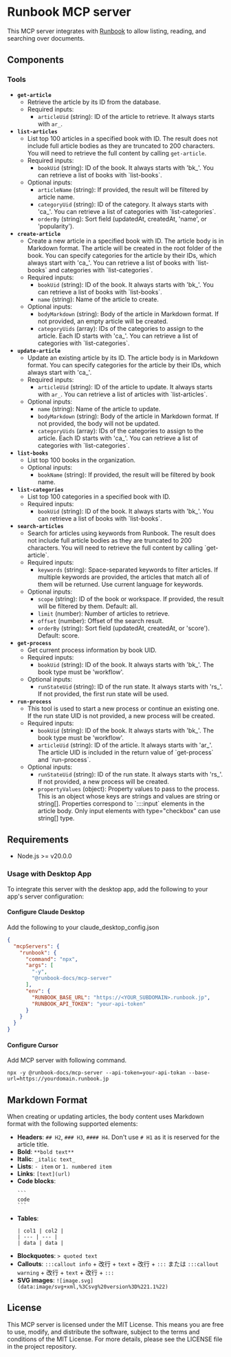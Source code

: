 # Runbook MCP server

This MCP server integrates with [Runbook](https://www.runbook.jp) to allow listing, reading, and searching over documents.

## Components

### Tools

- **`get-article`**
  - Retrieve the article by its ID from the database.
  - Required inputs:
    - `articleUid` (string): ID of the article to retrieve. It always starts with `ar_`.
- **`list-articles`**
  - List top 100 articles in a specified book with ID. The result does not include full article bodies as they are truncated to 200 characters. You will need to retrieve the full content by calling `get-article`.
  - Required inputs:
    - `bookUid` (string): ID of the book. It always starts with 'bk_'. You can retrieve a list of books with \`list-books\`.
  - Optional inputs:
    - `articleName` (string): If provided, the result will be filtered by article name.
    - `categoryUid` (string): ID of the category. It always starts with 'ca_'. You can retrieve a list of categories with \`list-categories\`.
    - `orderBy` (string): Sort field (updatedAt, createdAt, 'name', or 'popularity').
- **`create-article`**
  - Create a new article in a specified book with ID. The article body is in Markdown format. The article will be created in the root folder of the book. You can specify categories for the article by their IDs, which always start with 'ca_'. You can retrieve a list of books with \`list-books\` and categories with \`list-categories\`.
  - Required inputs:
    - `bookUid` (string): ID of the book. It always starts with 'bk_'. You can retrieve a list of books with \`list-books\`.
    - `name` (string): Name of the article to create.
  - Optional inputs:
    - `bodyMarkdown` (string): Body of the article in Markdown format. If not provided, an empty article will be created.
    - `categoryUids` (array): IDs of the categories to assign to the article. Each ID starts with 'ca_'. You can retrieve a list of categories with \`list-categories\`.
- **`update-article`**
  - Update an existing article by its ID. The article body is in Markdown format. You can specify categories for the article by their IDs, which always start with 'ca_'.
  - Required inputs:
    - `articleUid` (string): ID of the article to update. It always starts with `ar_`. You can retrieve a list of articles with \`list-articles\`.
  - Optional inputs:
    - `name` (string): Name of the article to update.
    - `bodyMarkdown` (string): Body of the article in Markdown format. If not provided, the body will not be updated.
    - `categoryUids` (array): IDs of the categories to assign to the article. Each ID starts with 'ca_'. You can retrieve a list of categories with \`list-categories\`.
- **`list-books`**
  - List top 100 books in the organization.
  - Optional inputs:
    - `bookName` (string): If provided, the result will be filtered by book name.
- **`list-categories`**
  - List top 100 categories in a specified book with ID.
  - Required inputs:
    - `bookUid` (string): ID of the book. It always starts with 'bk_'. You can retrieve a list of books with \`list-books\`.
- **`search-articles`**
  - Search for articles using keywords from Runbook. The result does not include full article bodies as they are truncated to 200 characters. You will need to retrieve the full content by calling \`get-article\`.
  - Required inputs:
    - `keywords` (string): Space-separated keywords to filter articles. If multiple keywords are provided, the articles that match all of them will be returned. Use current language for keywords.
  - Optional inputs:
    - `scope` (string): ID of the book or workspace. If provided, the result will be filtered by them. Default: all.
    - `limit` (number): Number of articles to retrieve.
    - `offset` (number): Offset of the search result.
    - `orderBy` (string): Sort field (updatedAt, createdAt, or 'score'). Default: score.
- **`get-process`**
  - Get current process information by book UID.
  - Required inputs:
    - `bookUid` (string): ID of the book. It always starts with 'bk_'. The book type must be 'workflow'.
  - Optional inputs:
    - `runStateUid` (string): ID of the run state. It always starts with 'rs_'. If not provided, the first run state will be used.
- **`run-process`**
  - This tool is used to start a new process or continue an existing one. If the run state UID is not provided, a new process will be created.
  - Required inputs:
    - `bookUid` (string): ID of the book. It always starts with 'bk_'. The book type must be 'workflow'.
    - `articleUid` (string): ID of the article. It always starts with 'ar_'. The article UID is included in the return value of \`get-process\` and \`run-process\`.
  - Optional inputs:
    - `runStateUid` (string): ID of the run state. It always starts with 'rs_'. If not provided, a new process will be created.
    - `propertyValues` (object): Property values to pass to the process. This is an object whose keys are strings and values are string or string[]. Properties correspond to \`::::input\` elements in the article body. Only input elements with type="checkbox" can use string[] type.

## Requirements

- Node.js >= v20.0.0

### Usage with Desktop App

To integrate this server with the desktop app, add the following to your app's server configuration:

#### Configure Claude Desktop

Add the following to your claude_desktop_config.json

```json
{
  "mcpServers": {
    "runbook": {
      "command": "npx",
      "args": [
        "-y",
        "@runbook-docs/mcp-server"
      ],
      "env": {
        "RUNBOOK_BASE_URL": "https://<YOUR_SUBDOMAIN>.runbook.jp",
        "RUNBOOK_API_TOKEN": "your-api-token"
      }
    }
  }
}
```

#### Configure Cursor

Add MCP server with following command.

```
npx -y @runbook-docs/mcp-server --api-token=your-api-tokan --base-url=https://yourdomain.runbook.jp
```

## Markdown Format

When creating or updating articles, the body content uses Markdown format with the following supported elements:

- **Headers**: `## H2`, `### H3`, `#### H4`. Don't use `# H1` as it is reserved for the article title.
- **Bold**: `**bold text**`
- **Italic**: `_italic text_`
- **Lists**: `- item` or `1. numbered item`
- **Links**: `[text](url)`
- **Code blocks**: 
  ````
  ```
  code
  ```
  ````
- **Tables**: 
  ```
  | col1 | col2 |
  | --- | --- |
  | data | data |
  ```
- **Blockquotes**: `> quoted text`
- **Callouts**: `:::callout info` + 改行 + `text` + 改行 + `:::` または `:::callout warning` + 改行 + `text` + 改行 + `:::`
- **SVG images**: `![image.svg](data:image/svg+xml,%3Csvg%20version%3D%221.1%22)`

## License

This MCP server is licensed under the MIT License. This means you are free to use, modify, and distribute the software, subject to the terms and conditions of the MIT License. For more details, please see the LICENSE file in the project repository.
